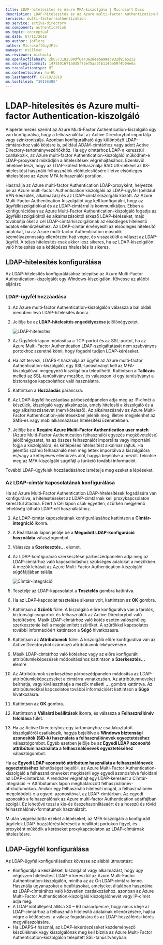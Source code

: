 ```yaml
---
title: LDAP-hitelesítés és Azure MFA-kiszolgáló | Microsoft Docs
description: LDAP-hitelesítés és az Azure multi-factor Authentication-kiszolgáló üzembe helyezése.
services: multi-factor-authentication
ms.service: active-directory
ms.component: authentication
ms.topic: conceptual
ms.date: 07/11/2018
ms.author: joflore
author: MicrosoftGuyJFlo
manager: mtillman
ms.reviewer: michmcla
ms.openlocfilehash: 2b6573182500df6a43a28eeba99ec932d95a5232
ms.sourcegitcommit: 1478591671a0d5f73e75aa3fb1143e59f4b04e6a
ms.translationtype: MT
ms.contentlocale: hu-HU
ms.lasthandoff: 07/19/2018
ms.locfileid: "39158498"
---
```

# <a name="ldap-authentication-and-azure-multi-factor-authentication-server"></a>LDAP-hitelesítés és Azure multi-factor Authentication-kiszolgáló

Alapértelmezés szerint az Azure Multi-Factor Authentication-kiszolgáló úgy van konfigurálva, hogy a felhasználókat az Active Directoryból importálja vagy szinkronizálja. Azonban konfigurálható úgy különböző LDAP-címtárakhoz való kötésre is, például ADAM-címtárhoz vagy adott Active Directory-tartományvezérlőkhöz. Ha egy címtárhoz LDAP-n keresztül csatlakozik, az Azure multi-factor Authentication-kiszolgáló működhet-e LDAP-proxyként működjön a hitelesítések végrehajtásához. Ezenkívül lehetővé teszi, hogy az LDAP-kötést felhasználja RADIUS-célként az IIS-hitelesítést használó felhasználók előhitelesítésére illetve elsődleges hitelesítésre az Azure MFA felhasználói portálon.

Használja az Azure multi-factor Authentication LDAP-proxyként, helyezze be az Azure multi-factor Authentication kiszolgáló az LDAP-ügyfél (például VPN-készülék, alkalmazás) és az LDAP-címtárkiszolgáló között. Az Azure Multi-Factor Authentication-kiszolgálót úgy kell konfigurálni, hogy az ügyfélkiszolgálókkal és az LDAP-címtárral is kommunikáljon. Ebben a konfigurációban az Azure Multi-Factor Authentication-kiszolgáló fogadja az ügyfélkiszolgálóktól és alkalmazásoktól érkező LDAP-kéréseket, majd továbbítja őket a cél LDAP-címtárkiszolgálónak az elsődleges hitelesítő adatok ellenőrzéséhez. Az LDAP-címtár érvényesíti az elsődleges hitelesítő adatokat, ha az Azure multi-factor Authentication második személyazonosság-ellenőrzést hajt végre, és visszaküldi a választ az LDAP-ügyfél. A teljes hitelesítés csak akkor lesz sikeres, ha az LDAP-kiszolgálón való hitelesítés és a kétlépéses hitelesítés is sikeres.

## <a name="configure-ldap-authentication"></a>LDAP-hitelesítés konfigurálása
Az LDAP-hitelesítés konfigurálásához telepítse az Azure Multi-Factor Authentication-kiszolgálót egy Windows-kiszolgálón. Kövesse az alábbi eljárást:

### <a name="add-an-ldap-client"></a>LDAP-ügyfél hozzáadása

1. Az Azure multi-factor Authentication-kiszolgálón válassza a bal oldali menüben lévő LDAP-hitelesítés ikonra.
2. Jelölje be az **LDAP-hitelesítés engedélyezése** jelölőnégyzetet.

   ![LDAP-hitelesítés](./media/howto-mfaserver-dir-ldap/ldap2.png)

3. Az Ügyfelek lapon módosítsa a TCP-portot és az SSL-portot, ha az Azure Multi-Factor Authentication LDAP-szolgáltatását nem szabványos portokhoz szeretné kötni, hogy fogadni tudjon LDAP-kéréseket.
4. Ha azt tervezi, LDAPS-t használja az ügyfél az Azure multi-factor Authentication-kiszolgáló, egy SSL-tanúsítványt kell az MFA-kiszolgálóval megegyező kiszolgálóra telepíthető. Kattintson a **Tallózás** mellett az SSL-tanúsítvány mezőbe, és válasszon ki egy tanúsítványt a biztonságos kapcsolathoz való használatra.
5. Kattintson a **Hozzáadás** parancsra.
6. Az LDAP-ügyfél hozzáadása párbeszédpanelen adja meg az IP-címét a készülék, kiszolgáló vagy alkalmazás, amely hitelesíti a kiszolgáló és a egy alkalmazásnevet (nem kötelező). Az alkalmazásnév az Azure Multi-Factor Authentication-jelentésekben jelenik meg, illetve megjelenhet az SMS-es vagy mobilalkalmazásos hitelesítési üzenetekben.
7. Jelölje be a **Require Azure Multi-Factor Authentication user match** (Azure Multi-Factor Authentication felhasználói egyezés megkövetelése) jelölőnégyzetet, ha az összes felhasználót importálta vagy importálni fogja a kiszolgálóra, és kétlépéses hitelesítést alkalmaz rajtuk. Ha jelentős számú felhasználó nem még lettek importálva a kiszolgálóra és/vagy a kétlépéses ellenőrzés alól, hagyja bejelölve a mezőt. Tekintse meg az MFA-kiszolgáló súgófájl a funkció további információt.

További LDAP-ügyfelek hozzáadásához ismételje meg ezeket a lépéseket.

### <a name="configure-the-ldap-directory-connection"></a>Az LDAP-címtár kapcsolatának konfigurálása

Ha az Azure Multi-Factor Authentication LDAP-hitelesítések fogadására van konfigurálva, a hitelesítéseket az LDAP-címtárnak kell proxykapcsolaton keresztül átadnia. Ezért a Cél lapon csak egyetlen, szürkén megjelenő lehetőség látható LDAP-cél használatához.

1. Az LDAP-címtár kapcsolatának konfigurálásához kattintson a **Címtár-integráció** ikonra.
2. A Beállítások lapon jelölje be a **Megadott LDAP-konfiguráció használata** választógombot.
3. Válassza a **Szerkesztés…** elemet.
4. Az LDAP-konfiguráció szerkesztése párbeszédpanelen adja meg az LDAP-címtárhoz való kapcsolódáshoz szükséges adatokat a mezőkben. A mezők leírását az Azure Multi-Factor Authentication-kiszolgáló súgófájljában találja.

    ![Címtár-integráció](./media/howto-mfaserver-dir-ldap/ldap.png)

5. Tesztelje az LDAP-kapcsolatot a **Tesztelés** gombra kattintva.
6. Ha az LDAP-kapcsolat tesztelése sikeres volt, kattintson az **OK** gombra.
7. Kattintson a **Szűrők** fülre. A kiszolgáló előre konfigurálva van a tárolók, biztonsági csoportok és felhasználók az Active Directoryból való betöltésére. Másik LDAP-címtárhoz való kötés esetén valószínűleg szerkesztenie kell a megjelenített szűrőket. A szűrőkkel kapcsolatos további információért kattintson a **Súgó** hivatkozásra.
8. Kattintson az **Attribútumok** fülre. A kiszolgáló előre konfigurálva van az Active Directoryból származó attribútumok leképezésére.
9. Másik LDAP-címtárhoz való kötéshez vagy az előre konfigurált attribútumleképezések módosításához kattintson a **Szerkesztés…** elemre
10. Az Attribútumok szerkesztése párbeszédpanelen módosítsa az LDAP-attribútumleképezéseket a címtárra vonatkozóan. Az attribútumneveket beírhatja, vagy kiválaszthatja a mezők melletti **…** gombra kattintva. Az attribútumokkal kapcsolatos további információért kattintson a **Súgó** hivatkozásra.
11. Kattintson az **OK** gombra.
12. Kattintson a **Vállalati beállítások** ikonra, és válassza a **Felhasználónév feloldása** fület.
13. Ha az Active Directoryhoz egy tartományhoz csatlakoztatott kiszolgálóról csatlakozik, hagyja bejelölve a **Windows biztonsági azonosítók (SID-k) használata a felhasználónevek egyeztetéséhez** választógombot. Egyéb esetben jelölje be az **Egyedi LDAP azonosító attribútum használata a felhasználónevek egyeztetéséhez** választógombot. 

Ha az **Egyedi LDAP azonosító attribútum használata a felhasználónevek egyeztetéséhez** lehetőséget bejelöli, az Azure Multi-Factor Authentication-kiszolgáló a felhasználóneveket megkísérli egy egyedi azonosítóvá feloldani az LDAP-címtárban. A rendszer végrehajt egy LDAP-keresést a Címtár-integráció -> Attribútumok lapon meghatározott felhasználónév-attribútumokon. Amikor egy felhasználó hitelesíti magát, a felhasználónév megoldódott-e a egyedi azonosítóval, az LDAP-címtárban. Az egyedi azonosító a felhasználónak az Azure multi-factor Authentication adatfájlban szolgál. Ez lehetővé teszi a kis-és összehasonlításáért és a hosszú és rövid felhasználónév-formátumok használatát.

Miután végrehajtotta ezeket a lépéseket, az MFA-kiszolgáló a konfigurált ügyfelek LDAP-hozzáférési kéréseit a beállított portokon figyel, és proxyként működik a kéréseket proxykapcsolaton az LDAP-címtárnak hitelesítésre.

## <a name="configure-ldap-client"></a>LDAP-ügyfél konfigurálása
Az LDAP-ügyfél konfigurálásához kövesse az alábbi útmutatást:

* Konfigurálja a készüléket, kiszolgálót vagy alkalmazást, hogy úgy végezzen hitelesítést LDAP-n keresztül az Azure Multi-Factor Authentication-kiszolgálón, mintha az az Ön LDAP-címtára lenne. Használja ugyanazokat a beállításokat, amelyeket általában használna az LDAP-címtárához való közvetlen csatlakozáshoz, azonban az Azure Multi-Factor Authentication-kiszolgáló kiszolgálónevét vagy IP-címét adja meg.
* A LDAP időtúllépést állítsa 30 – 60 másodpercre, hogy nincs ideje az LDAP-címtárhoz a felhasználó hitelesítő adatainak ellenőrzésére, hajtsa végre a kétlépéses, a válasz fogadására és az LDAP-hozzáférési kérés megválaszolására.
* Ha LDAPS-t használ, az LDAP-lekérdezéseket kezdeményező készüléknek vagy kiszolgálónak meg kell bíznia az Azure Multi-Factor Authentication-kiszolgálón telepített SSL-tanúsítványban.

